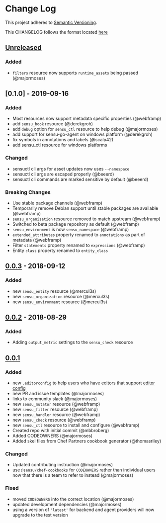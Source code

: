 # Change Log
This project adheres to [Semantic Versioning](http://semver.org/).

This CHANGELOG follows the format located [here](https://github.com/sensu-plugins/community/blob/master/HOW_WE_CHANGELOG.md)

## [Unreleased]
### Added
- `filters` resource now supports `runtime_assets` being passed (@majormoses)

## [0.1.0] - 2019-09-16
### Added
- Most resources now support metadata specific properties (@webframp)
- add `sensu_hook` resource (@derekgroh)
- add `debug` option for `sensu_ctl` resource to help debug (@majormoses)
- add support for sensu-go-agent on windows platform (@derekgroh)
- fix symbols in annotations and labels (@scalp42)
- add sensu_ctl resource for windows platforms

### Changed
- sensuctl cli args for asset updates now uses `--namespace`
- sensuctl cli args are escaped properly (@beeerd)
- sensuctl cli commands are marked sensitive by default (@beeerd)

### Breaking Changes
- Use stable package channels (@webframp)
- Temporarily remove Debian support until stable packages are available (@webframp)
- `sensu_organization` resource removed to match upstream (@webframp)
- Switched to beta package repository as default (@webframp)
- `sensu_environment` is now `sensu_namespace` (@webframp)
- `extended_attributes` property renamed to `annotations` as part of metadata (@webframp)
- Filter `statements` property renamed to `expressions` (@webframp)
- Entity `class` property renamed to `entity_class`

## [0.0.3] - 2018-09-12
### Added
- new `sensu_entity` resource (@mercul3s)
- new `sensu_organization` resource (@mercul3s)
- new `sensu_environment` resource (@mercul3s)

## [0.0.2] - 2018-08-29
### Added
- Adding `output_metric` settings to the `sensu_check` resource

## [0.0.1]
### Added
- new `.editorconfig` to help users who have editors that support [editor config](https://editorconfig.org/)
- new PR and issue templates (@majormoses)
- links to community slack (@majormoses)
- new `sensu_mutator` resource (@webframp)
- new `sensu_filter` resource (@webframp)
- new `sensu_handler` resource (@webframp)
- new `sensu_check` resource (@webframp)
- new `sensu_ctl` resource to install and configure (@webframp)
- Created repo with initial commit (@mbbroberg)
- Added CODEOWNERS (@majormoses)
- Added skel files from Chef Partners cookbook generator (@thomasriley)

### Changed
- Updated contributing instruction (@majormoses)
- use `@sensu/chef-cookbooks` for `CODEOWNERS` rather than individual users now that there is a team to refer to instead (@majormoses)

### Fixed
- moved `CODEOWNERS` into the correct location (@majormoses)
- updated development dependencies (@majormoses)
- using a version of `'latest'` for backend and agent providers will now upgrade to the test version

[Unreleased]: https://github.com/sensu/sensu-go-chef/compare/0.1.0...HEAD
[0.0.3]: https://github.com/sensu/sensu-go-chef/compare/0.0.3...0.1.0
[0.0.3]: https://github.com/sensu/sensu-go-chef/compare/0.0.2...0.0.3
[0.0.2]: https://github.com/sensu/sensu-go-chef/compare/0.0.1...0.0.2
[0.0.1]: https://github.com/sensu/sensu-go-chef/compare/37630d8624247f0e2dc41de8de8c2ccd29d55694...0.01
